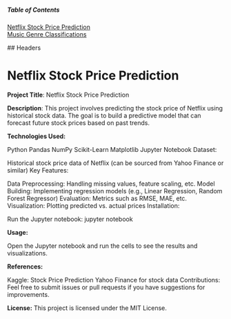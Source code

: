 ##### Table of Contents  
[Netflix Stock Price Prediction](#headers)  
[Music Genre Classifications](#emphasis)  
    
<a name="headers"/>
## Headers

# Netflix Stock Price Prediction

**Project Title**: Netflix Stock Price Prediction

**Description**: This project involves predicting the stock price of Netflix using historical stock data. The goal is to build a predictive model that can forecast future stock prices based on past trends.

**Technologies Used:**

Python
Pandas
NumPy
Scikit-Learn
Matplotlib
Jupyter Notebook
Dataset:

Historical stock price data of Netflix (can be sourced from Yahoo Finance or similar)
Key Features:

Data Preprocessing: Handling missing values, feature scaling, etc.
Model Building: Implementing regression models (e.g., Linear Regression, Random Forest Regressor)
Evaluation: Metrics such as RMSE, MAE, etc.
Visualization: Plotting predicted vs. actual prices
Installation:


Run the Jupyter notebook: jupyter notebook

**Usage:**

Open the Jupyter notebook and run the cells to see the results and visualizations.

**References:**

Kaggle: Stock Price Prediction
Yahoo Finance for stock data
Contributions: Feel free to submit issues or pull requests if you have suggestions for improvements.

**License:** This project is licensed under the MIT License.


